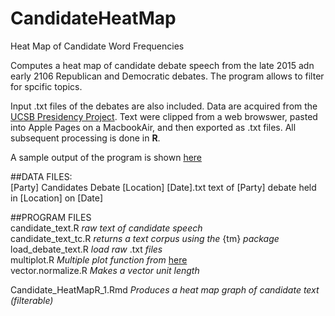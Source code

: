 # CandidateHeatMap
Heat Map of Candidate Word Frequencies

Computes a heat map of candidate debate speech from the late 2015 adn early 2106 Republican and Democratic debates. 
The program allows to filter for spcific topics. 

Input .txt files of the debates are also included. Data are acquired from the [UCSB Presidency Project](http://www.presidency.ucsb.edu/). Text were clipped from a web browswer, pasted into Apple Pages on a MacbookAir, and then exported as .txt files. All subsequent processing is done in __R__.

A sample output of the program is shown [here](http://rpubs.com/ww44ss/debateheatmap)


##DATA FILES:  
[Party] Candidates Debate [Location] [Date].txt   text of [Party] debate held in [Location] on [Date]  

##PROGRAM FILES  
candidate_text.R                                  _raw text of candidate speech_     
candidate_text_tc.R                               _returns a text corpus using the_ {tm} _package_   
load_debate_text.R                                _load raw_ .txt _files_  
multiplot.R                                       _Multiple plot function from_ [here](http://www.cookbook-r.com/Graphs/Multiple_graphs_on_one_page_(ggplot2)/)   
vector.normalize.R                                _Makes a vector unit length_   

Candidate_HeatMapR_1.Rmd                          _Produces a heat map graph of candidate text (filterable)_    



